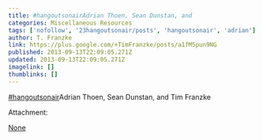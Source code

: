 ```yaml
---
title: #hangoutsonairAdrian Thoen, Sean Dunstan, and
categories: Miscellaneous Resources
tags: ['nofollow', '23hangoutsonair/posts', 'hangoutsonair', 'adrian']
author: T. Franzke
link: https://plus.google.com/+TimFranzke/posts/a1fM5pun9NG
published: 2013-09-13T22:09:05.271Z
updated: 2013-09-13T22:09:05.271Z
imagelink: []
thumblinks: []
---
```


 <a rel="nofollow" class="ot-hashtag" href="https://plus.google.com/s/%23hangoutsonair/posts">#hangoutsonair</a>Adrian Thoen, Sean Dunstan, and Tim Franzke


Attachment:

<a href='None'>None</a>

